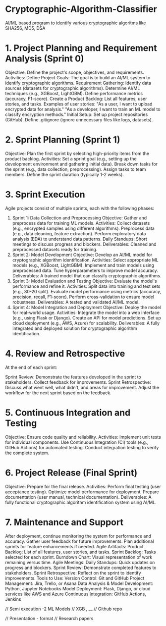 # Cryptographic-Algorithm-Classifier
AI/ML based program to identify various cryptographic algoritms like SHA256, MD5, DSA

# 1. Project Planning and Requirement Analysis (Sprint 0)
Objective: Define the project's scope, objectives, and requirements.
Activities:
Define Project Goals: The goal is to build an AI/ML system to identify cryptographic algorithms.
Requirement Gathering:
Identify data sources (datasets for cryptographic algorithms).
Determine AI/ML techniques (e.g., XGBoost, LightGBM).
Define performance metrics (accuracy, F1-score).
Create a Product Backlog:
List all features, user stories, and tasks.
Examples of user stories:
"As a user, I want to upload encrypted data for analysis."
"As a developer, I want to train an ML model to classify encryption methods."
Initial Setup:
Set up project repositories (GitHub).
Define .gitignore (ignore unnecessary files like logs, datasets).
# 2. Sprint Planning (Sprint 1)
Objective: Plan the first sprint by selecting high-priority items from the product backlog.
Activities:
Set a sprint goal (e.g., setting up the development environment and gathering initial data).
Break down tasks for the sprint (e.g., data collection, preprocessing).
Assign tasks to team members.
Define the sprint duration (typically 1-2 weeks).
# 3. Sprint Execution
Agile projects consist of multiple sprints, each with the following phases:

1. Sprint 1: Data Collection and Preprocessing
Objective: Gather and preprocess data for training ML models.
Activities:
Collect datasets (e.g., encrypted samples using different algorithms).
Preprocess data (e.g., data cleaning, feature extraction).
Perform exploratory data analysis (EDA) to understand data patterns.
Daily Standups: Short meetings to discuss progress and blockers.
Deliverables:
Cleaned and preprocessed datasets ready for training.
2. Sprint 2: Model Development
Objective: Develop an AI/ML model for cryptographic algorithm identification.
Activities:
Select appropriate ML models (e.g., XGBoost, LightGBM).
Implement and train models using preprocessed data.
Tune hyperparameters to improve model accuracy.
Deliverables:
A trained model that can classify cryptographic algorithms.
3. Sprint 3: Model Evaluation and Testing
Objective: Evaluate the model's performance and refine it.
Activities:
Split data into training and test sets (e.g., 80-20 split).
Evaluate model performance using metrics (accuracy, precision, recall, F1-score).
Perform cross-validation to ensure model robustness.
Deliverables:
A tested and validated AI/ML model.
4. Sprint 4: Model Integration and Deployment
Objective: Deploy the model for real-world usage.
Activities:
Integrate the model into a web interface (e.g., using Flask or Django).
Create an API for model predictions.
Set up cloud deployment (e.g., AWS, Azure) for scalability.
Deliverables:
A fully integrated and deployed solution for cryptographic algorithm identification.
# 4. Review and Retrospective
At the end of each sprint:

Sprint Review:
Demonstrate the features developed in the sprint to stakeholders.
Collect feedback for improvements.
Sprint Retrospective:
Discuss what went well, what didn't, and areas for improvement.
Adjust the workflow for the next sprint based on the feedback.
# 5. Continuous Integration and Testing
Objective: Ensure code quality and reliability.
Activities:
Implement unit tests for individual components.
Use Continuous Integration (CI) tools (e.g., GitHub Actions) for automated testing.
Conduct integration testing to verify the complete system.
# 6. Project Release (Final Sprint)
Objective: Prepare for the final release.
Activities:
Perform final testing (user acceptance testing).
Optimize model performance for deployment.
Prepare documentation (user manual, technical documentation).
Deliverables:
A fully functional cryptographic algorithm identification system using AI/ML.
# 7. Maintenance and Support
After deployment, continue monitoring the system for performance and accuracy.
Gather user feedback for future improvements.
Plan additional sprints for feature enhancements if needed.
Agile Artifacts:
Product Backlog: List of all features, user stories, and tasks.
Sprint Backlog: Tasks selected for each sprint.
Burndown Chart: Visual representation of work remaining versus time.
Agile Meetings:
Daily Standups: Quick updates on progress and blockers.
Sprint Review: Demonstrate completed features to stakeholders.
Sprint Retrospective: Reflect on the sprint to identify improvements.
Tools to Use:
Version Control: Git and GitHub
Project Management: Jira, Trello, or Asana
Data Analysis & Model Development: Python, Jupyter Notebooks
Model Deployment: Flask, Django, or cloud services like AWS and Azure
Continuous Integration: GitHub Actions, Jenkins


// Semi execution  -2 ML Models
// XGB , __
// Github repo

// Presentation - format 
// Research papers



